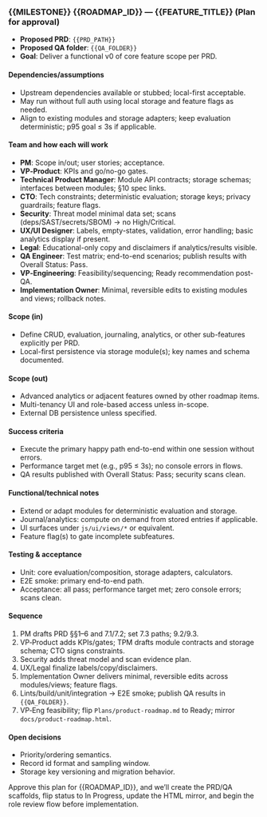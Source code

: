 ### {{MILESTONE}} {{ROADMAP_ID}} — {{FEATURE_TITLE}} (Plan for approval)

- **Proposed PRD**: `{{PRD_PATH}}`
- **Proposed QA folder**: `{{QA_FOLDER}}`
- **Goal**: Deliver a functional v0 of core feature scope per PRD.

#### Dependencies/assumptions
- Upstream dependencies available or stubbed; local-first acceptable.
- May run without full auth using local storage and feature flags as needed.
- Align to existing modules and storage adapters; keep evaluation deterministic; p95 goal ≤ 3s if applicable.

#### Team and how each will work
- **PM**: Scope in/out; user stories; acceptance.
- **VP‑Product**: KPIs and go/no-go gates.
- **Technical Product Manager**: Module API contracts; storage schemas; interfaces between modules; §10 spec links.
- **CTO**: Tech constraints; deterministic evaluation; storage keys; privacy guardrails; feature flags.
- **Security**: Threat model minimal data set; scans (deps/SAST/secrets/SBOM) → no High/Critical.
- **UX/UI Designer**: Labels, empty-states, validation, error handling; basic analytics display if present.
- **Legal**: Educational-only copy and disclaimers if analytics/results visible.
- **QA Engineer**: Test matrix; end-to-end scenarios; publish results with Overall Status: Pass.
- **VP‑Engineering**: Feasibility/sequencing; Ready recommendation post-QA.
- **Implementation Owner**: Minimal, reversible edits to existing modules and views; rollback notes.

#### Scope (in)
- Define CRUD, evaluation, journaling, analytics, or other sub-features explicitly per PRD.
- Local-first persistence via storage module(s); key names and schema documented.

#### Scope (out)
- Advanced analytics or adjacent features owned by other roadmap items.
- Multi-tenancy UI and role-based access unless in-scope.
- External DB persistence unless specified.

#### Success criteria
- Execute the primary happy path end-to-end within one session without errors.
- Performance target met (e.g., p95 ≤ 3s); no console errors in flows.
- QA results published with Overall Status: Pass; security scans clean.

#### Functional/technical notes
- Extend or adapt modules for deterministic evaluation and storage.
- Journal/analytics: compute on demand from stored entries if applicable.
- UI surfaces under `js/ui/views/*` or equivalent.
- Feature flag(s) to gate incomplete subfeatures.

#### Testing & acceptance
- Unit: core evaluation/composition, storage adapters, calculators.
- E2E smoke: primary end-to-end path.
- Acceptance: all pass; performance target met; zero console errors; scans clean.

#### Sequence
1) PM drafts PRD §§1–6 and 7.1/7.2; set 7.3 paths; 9.2/9.3.
2) VP‑Product adds KPIs/gates; TPM drafts module contracts and storage schema; CTO signs constraints.
3) Security adds threat model and scan evidence plan.
4) UX/Legal finalize labels/copy/disclaimers.
5) Implementation Owner delivers minimal, reversible edits across modules/views; feature flags.
6) Lints/build/unit/integration → E2E smoke; publish QA results in `{{QA_FOLDER}}`.
7) VP‑Eng feasibility; flip `Plans/product-roadmap.md` to Ready; mirror `docs/product-roadmap.html`.

#### Open decisions
- Priority/ordering semantics.
- Record id format and sampling window.
- Storage key versioning and migration behavior.

Approve this plan for {{ROADMAP_ID}}, and we’ll create the PRD/QA scaffolds, flip status to In Progress, update the HTML mirror, and begin the role review flow before implementation.



